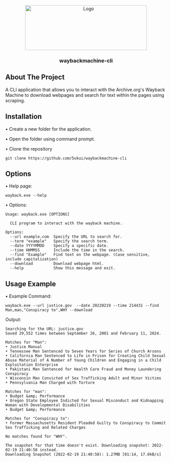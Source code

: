 <div align="center">
  <a href="https://github.com/5ukui/waybackmachine-cli">
    <img src="https://i.ibb.co/sgsvSvH/wayback.png" alt="Logo" width="380" height="140">
  </a>
  
  <h3 align="center">waybackmachine-cli</h3>
</div>

## About The Project
A CLI application that allows you to interact with the Archive.org's Wayback Machine to download webpages and search for text within the pages using scraping.

## Installation
• Create a new folder for the application.

• Open the folder using command prompt.

• Clone the repository
```
git clone https://github.com/5ukui/waybackmachine-cli
```

## Options
• Help page:
```
wayback.exe --help
```
• Options:
```
Usage: wayback.exe [OPTIONS]

  CLI program to interact with the wayback machine.

Options:
  --url example.com  Specify the URL to search for.
  --term "example"   Specify the search term.
  --date YYYYMMDD    Specify a specific date.
  --time HHMMSS      Include the time in the search.
  --find "Example"   Find text on the webpage. (Case sensitive, include capitalization)
  --download         Download webpage html.
  --help             Show this message and exit.
```

## Usage Example
• Example Command:
```
wayback.exe --url justice.gov  --date 20220219 --time 214431 --find Man,man,"Conspiracy to",WHY --download
```
Output:
```
Searching for the URL: justice.gov
Saved 29,552 times between September 26, 2001 and February 11, 2024.

Matches for "Man":
• Justice Manual
• Tennessee Man Sentenced to Seven Years for Series of Church Arsons
• California Man Sentenced to Life in Prison for Creating Child Sexual Abuse Material of A Number of Young Children and Engaging in a Child Exploitation Enterprise
• Pakistani Man Sentenced for Health Care Fraud and Money Laundering Conspiracy
• Wisconsin Man Convicted of Sex Trafficking Adult and Minor Victims
• Pennsylvania Man Charged with Torture

Matches for "man":
• Budget &amp; Performance
• Oregon State Employee Indicted for Sexual Misconduct and Kidnapping Woman with Developmental Disabilities
• Budget &amp; Performance

Matches for "Conspiracy to":
• Former Massachusetts Resident Pleaded Guilty to Conspiracy to Commit Sex Trafficking and Related Charges

No matches found for "WHY".

The snapshot for that time doesn't exist. Downloading snapshot: 2022-02-19 21:40:58 instead.
Downloading Snapshot (2022-02-19 21:40:58): 1.27MB [01:14, 17.0kB/s]
```


